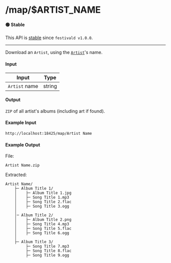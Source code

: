 # /map/$ARTIST_NAME

#### 🟢 Stable
This API is [stable](../../api-stability/marker.md) since `festivald v1.0.0`.

---

Download an `Artist`, using the [`Artist`](../../common-objects/artist.md)'s name.

#### Input
| Input         | Type   |
|---------------|--------|
| `Artist` name | string |

#### Output
`ZIP` of all artist's albums (including art if found).

#### Example Input
```http
http://localhost:18425/map/Artist Name
```

#### Example Output
File:
```plaintext
Artist Name.zip
```

Extracted:
```plaintext
Artist Name/
    ├─ Album Title 1/
    │    ├─ Album Title 1.jpg
    │    ├─ Song Title 1.mp3
    │    ├─ Song Title 2.flac
    │    ├─ Song Title 3.ogg
    │
    │─ Album Title 2/
    │    ├─ Album Title 2.png
    │    ├─ Song Title 4.mp3
    │    ├─ Song Title 5.flac
    │    ├─ Song Title 6.ogg
    │
    ├─ Album Title 3/
         ├─ Song Title 7.mp3
         ├─ Song Title 8.flac
         ├─ Song Title 9.ogg
```
